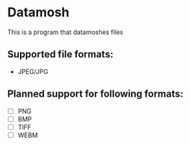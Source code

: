 # Datamosh

This is a program that datamoshes files

## Supported file formats:
* JPEG/JPG

## Planned support for following formats:
- [ ] PNG
- [ ] BMP
- [ ] TIFF
- [ ] WEBM